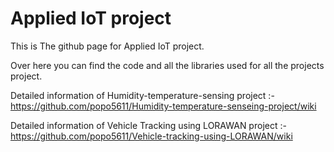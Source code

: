 # Applied IoT project



This is The github page for Applied IoT project.

Over here you can find the code and all the libraries used for all the projects project. 

Detailed information of Humidity-temperature-sensing project :-  https://github.com/popo5611/Humidity-temperature-senseing-project/wiki

Detailed information of Vehicle Tracking using LORAWAN project :- https://github.com/popo5611/Vehicle-tracking-using-LORAWAN/wiki
